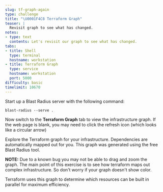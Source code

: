 ```yaml
---
slug: tf-graph-again
type: challenge
title: "\U0001F4C8 Terraform Graph"
teaser: |
  Revisit graph to see what has changed.
notes:
- type: text
  contents: Let's revisit our graph to see what has changed.
tabs:
- title: Shell
  type: terminal
  hostname: workstation
- title: Terraform Graph
  type: service
  hostname: workstation
  port: 5000
difficulty: basic
timelimit: 10670
---
```

Start up a Blast Radius server with the following command:

```
blast-radius --serve .
```

Now switch to the **Terraform Graph** tab to view the infrastructure graph. If the web page is blank, you may need to click the refresh icon (which looks like a circular arrow)

Explore the Terraform graph for your infrastructure. Dependencies are automatically mapped out for you. This graph was generated using the free Blast Radius tool.

**NOTE:** Due to a known bug you may not be able to drag and zoom the graph. The main point of this exercise is to see how terraform maps out complex infrastructure. So don't worry if your graph doesn't show color.

Terraform uses this graph to determine which resources can be built in parallel for maximum efficiency.
